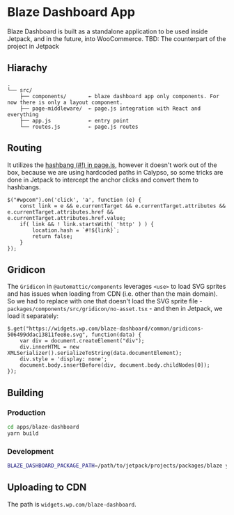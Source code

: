 # Blaze Dashboard App

Blaze Dashboard is built as a standalone application to be used inside Jetpack, and in the future, into WooCommerce. TBD: The counterpart of the project in Jetpack

## Hiarachy

```
.
└── src/
    ├── components/       ← blaze dashboard app only components. For now there is only a layout component.
    ├── page-middleware/  ← page.js integration with React and everything
    ├── app.js            ← entry point
    └── routes.js         ← page.js routes
```

## Routing

It utilizes the [hashbang (#!) in page.js](https://github.com/visionmedia/page.js), however it doesn't work out of the box, because we are using hardcoded paths in Calypso, so some tricks are done in Jetpack to intercept the anchor clicks and convert them to hashbangs.

```
$("#wpcom").on('click', 'a', function (e) {
	const link = e && e.currentTarget && e.currentTarget.attributes && e.currentTarget.attributes.href && e.currentTarget.attributes.href.value;
	if( link && ! link.startsWith( 'http' ) ) {
		location.hash = `#!${link}`;
		return false;
	}
});
```

## Gridicon

The `Gridicon` in `@automattic/components` leverages `<use>` to load SVG sprites and has issues when loading from CDN (i.e. other than the main domain). So we had to replace with one that doesn't load the SVG sprite file - `packages/components/src/gridicon/no-asset.tsx` - and then in Jetpack, we load it separately:

```
$.get("https://widgets.wp.com/blaze-dashboard/common/gridicons-506499ddac13811fee8e.svg", function(data) {
	var div = document.createElement("div");
	div.innerHTML = new XMLSerializer().serializeToString(data.documentElement);
	div.style = 'display: none';
	document.body.insertBefore(div, document.body.childNodes[0]);
});
```

## Building

### Production

```bash
cd apps/blaze-dashboard
yarn build
```

### Development

```bash
BLAZE_DASHBOARD_PACKAGE_PATH=/path/to/jetpack/projects/packages/blaze yarn dev
```

## Uploading to CDN

The path is `widgets.wp.com/blaze-dashboard`.
